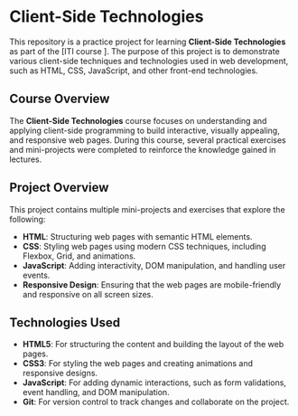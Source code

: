 # Client-Side Technologies

This repository is a practice project for learning **Client-Side Technologies** as part of the [ITI course ]. The purpose of this project is to demonstrate various client-side techniques and technologies used in web development, such as HTML, CSS, JavaScript, and other front-end technologies.

## Course Overview
The **Client-Side Technologies** course focuses on understanding and applying client-side programming to build interactive, visually appealing, and responsive web pages. During this course, several practical exercises and mini-projects were completed to reinforce the knowledge gained in lectures.

## Project Overview
This project contains multiple mini-projects and exercises that explore the following:

- **HTML**: Structuring web pages with semantic HTML elements.
- **CSS**: Styling web pages using modern CSS techniques, including Flexbox, Grid, and animations.
- **JavaScript**: Adding interactivity, DOM manipulation, and handling user events.
- **Responsive Design**: Ensuring that the web pages are mobile-friendly and responsive on all screen sizes.

## Technologies Used
- **HTML5**: For structuring the content and building the layout of the web pages.
- **CSS3**: For styling the web pages and creating animations and responsive designs.
- **JavaScript**: For adding dynamic interactions, such as form validations, event handling, and DOM manipulation.
- **Git**: For version control to track changes and collaborate on the project.

